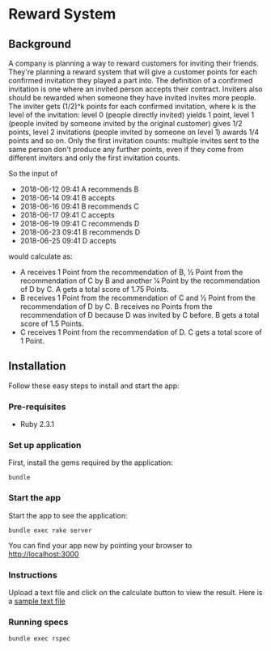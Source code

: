 # Reward System

## Background

A company is planning a way to reward customers for inviting their friends. They're planning a reward
system that will give a customer points for each confirmed invitation they played a part into. The definition
of a confirmed invitation is one where an invited person accepts their contract. Inviters also should be
rewarded when someone they have invited invites more people.
The inviter gets (1/2)^k points for each confirmed invitation, where k is the level of the invitation: level 0
(people directly invited) yields 1 point, level 1 (people invited by someone invited by the original customer)
gives 1/2 points, level 2 invitations (people invited by someone on level 1) awards 1/4 points and so on.
Only the first invitation counts: multiple invites sent to the same person don't produce any further points,
even if they come from different inviters and only the first invitation counts.

So the input of
- 2018-06-12 09:41 A recommends B
- 2018-06-14 09:41 B accepts
- 2018-06-16 09:41 B recommends C
- 2018-06-17 09:41 C accepts
- 2018-06-19 09:41 C recommends D
- 2018-06-23 09:41 B recommends D
- 2018-06-25 09:41 D accepts

would calculate as:
- A receives 1 Point from the recommendation of B, 1⁄2 Point from the recommendation of C by B and
another 1⁄4 Point by the recommendation of D by C. A gets a total score of 1.75 Points.
- B receives 1 Point from the recommendation of C and 1⁄2 Point from the recommendation of D by C.
B receives no Points from the recommendation of D because D was invited by C before. B gets a
total score of 1.5 Points.
- C receives 1 Point from the recommendation of D. C gets a total score of 1 Point.


## Installation

Follow these easy steps to install and start the app:

### Pre-requisites
- Ruby 2.3.1

### Set up application

First, install the gems required by the application:

    bundle


### Start the app

Start the app to see the application:

    bundle exec rake server

You can find your app now by pointing your browser to [http://localhost:3000](http://localhost:3000)

### Instructions

Upload a text file and click on the calculate button to view the result. Here is a [sample text file](https://github.com/thecodingpoet/Rewarder/blob/master/example.txt)

### Running specs
    bundle exec rspec